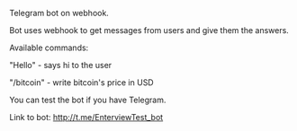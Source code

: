 Telegram bot on webhook.

Bot uses webhook to get messages from users and give them the answers.



Available commands:

"Hello" - says hi to the user

"/bitcoin" - write bitcoin's price in USD



You can test the bot if you have Telegram.

Link to bot: http://t.me/EnterviewTest_bot
